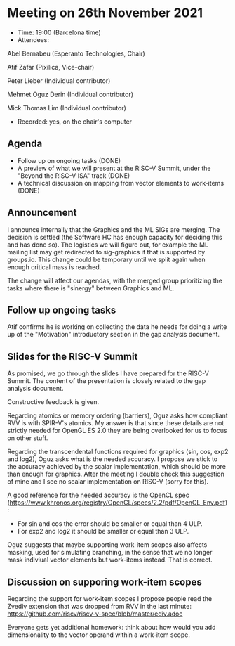 # Meeting on 26th November 2021

- Time: 19:00 (Barcelona time)
- Attendees:

Abel Bernabeu (Esperanto Technologies, Chair)

Atif Zafar (Pixilica, Vice-chair)

Peter Lieber (Individual contributor)

Mehmet Oguz Derin (Individual contributor)

Mick Thomas Lim (Individual contributor)

- Recorded: yes, on the chair's computer

## Agenda

- Follow up on ongoing tasks (DONE)
- A preview of what we will present at the RISC-V Summit, under the "Beyond the RISC-V ISA" track (DONE)
- A technical discussion on mapping from vector elements to work-items (DONE)

## Announcement

I announce internally that the Graphics and the ML SIGs are merging. The decision is settled (the Software HC has enough capacity for deciding this and has done so). The logistics we will figure out, for example the ML mailing list may get redirected to sig-graphics if that is supported by groups.io. This change could be temporary until we split again when
enough critical mass is reached.

The change will affect our agendas, with the merged group prioritizing the tasks where there is "sinergy" between Graphics and ML.

## Follow up ongoing tasks

Atif confirms he is working on collecting the data he needs for doing a write up of the "Motivation" introductory section
in the gap analysis document.

## Slides for the RISC-V Summit

As promised, we go through the slides I have prepared for the RISC-V Summit. The content of the presentation is closely
related to the gap analysis document.

Constructive feedback is given.

Regarding atomics or memory ordering (barriers), Oguz asks how compliant RVV is with SPIR-V's atomics. My answer is that since these details are not strictly needed for OpenGL ES 2.0 they are being overlooked for us to focus on other stuff.

Regarding the transcendental functions required for graphics (sin, cos, exp2
and log2), Oguz asks what is the needed accuracy. I propose we stick to the accuracy achieved by the scalar
implementation, which should be more than enough for graphics. After the meeting I double check this suggestion of mine and I see no scalar implementation on RISC-V (sorry for this).

A good reference for the needed accuracy is the OpenCL spec (https://www.khronos.org/registry/OpenCL/specs/2.2/pdf/OpenCL_Env.pdf):

- For sin and cos the error should be smaller or equal than 4 ULP.
- For exp2 and log2 it should be smaller or equal than 3 ULP.

Oguz suggests that maybe supporting work-item scopes also affects masking, used for simulating branching, in the
sense that we no longer mask indiviual vector elements but work-items instead. That is correct.

## Discussion on supporing work-item scopes

Regarding the support for work-item scopes I propose people read the Zvediv extension that was dropped from RVV in the
last minute: https://github.com/riscv/riscv-v-spec/blob/master/ediv.adoc

Everyone gets yet additional homework: think about how would you add dimensionality to the vector operand within a work-item scope.
